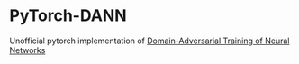 # PyTorch-DANN
Unofficial pytorch implementation of [Domain-Adversarial Training of Neural Networks](https://arxiv.org/pdf/1505.07818.pdf) 

